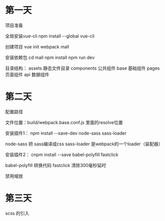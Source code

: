 # 第一天

项目准备

全局安装vue-cli
npm install --global vue-cli

创建项目
vue init webpack mall


安装依赖包
cd mall
npm install
npm run dev


目录结构：
assets      静态文件目录
components  公共组件
base        基础组件
pages       页面组件
api         数据组件




# 第二天

配置路径

文件位置：build/webpack.base.conf.js     里面的resolve位置


安装插件1：
npm install --save-dev node-sass sass-loader

node-sass 把 sass编译成css
sass-loader 是webpack的一个loader（装配器）  



安装插件2：
cnpm install --save babel-polyfill fastclick

babel-polyfill 转换代码
fastclick  清除300毫秒延时

禁用缩放
<meta name = "viewport" content="user-scalable=no" > 


# 第三天

scss 的引入













